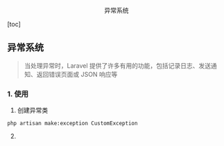 <center>异常系统</center>



[toc]





## 异常系统

> 当处理异常时，Laravel 提供了许多有用的功能，包括记录日志、发送通知、返回错误页面或 JSON 响应等





### 1. 使用

1. 创建异常类

```shell
php artisan make:exception CustomException
```

2. 

